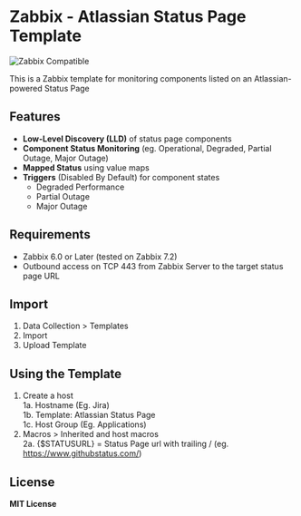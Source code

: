 # Zabbix - Atlassian Status Page Template
![Zabbix Compatible](https://img.shields.io/badge/Zabbix-Template-blue?logo=zabbix&style=flat-square)

This is a Zabbix template for monitoring components listed on an Atlassian-powered Status Page


## Features

* **Low-Level Discovery (LLD)** of status page components
* **Component Status Monitoring** (eg. Operational, Degraded, Partial Outage, Major Outage)
* **Mapped Status** using value maps
* **Triggers** (Disabled By Default) for component states
	* Degraded Performance
	* Partial Outage
	* Major Outage

## Requirements

* Zabbix 6.0 or Later (tested on Zabbix 7.2)
* Outbound access on TCP 443 from Zabbix Server to the target status page URL

## Import

1. Data Collection > Templates
2. Import
3. Upload Template

## Using the Template

1. Create a host  
1a. Hostname (Eg. Jira)  
1b. Template: Atlassian Status Page  
1c. Host Group (Eg. Applications)  
2. Macros > Inherited and host macros  
2a. {$STATUSURL} = Status Page url with trailing / (eg. https://www.githubstatus.com/)

## License
**MIT License**
